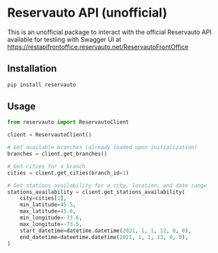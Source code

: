 # Reservauto API (unofficial)

This is an unofficial package to interact with the official Reservauto API available for testiing with Swagger UI at <https://restapifrontoffice.reservauto.net/ReservautoFrontOffice>

## Installation

```bash
pip install reservauto
```

## Usage

```python
from reservauto import ReservautoClient

client = ReservautoClient()

# Get available branches (already loaded upon initialization)
branches = client.get_branches()

# Get cities for a branch
cities = client.get_cities(branch_id=1)

# Get stations availability for a city, location, and date range
stations_availability = client.get_stations_availability(
    city=cities[1], 
    min_latitude=45.5, 
    max_latitude=45.6, 
    min_longitude=-73.6,
    max_longitute=-73.5,
    start_datetime=datetime.datetime(2021, 1, 1, 12, 0, 0),
    end_datetime=dateetime.datetime(2021, 1, 1, 13, 0, 0),
)
```
